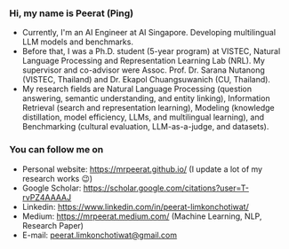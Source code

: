 ### Hi, my name is Peerat (Ping) 
- Currently, I'm an AI Engineer at AI Singapore. Developing multilingual LLM models and benchmarks.
- Before that, I was a Ph.D. student (5-year program) at VISTEC, Natural Language Processing and Representation Learning Lab (NRL). My supervisor and co-advisor were Assoc. Prof. Dr. Sarana Nutanong (VISTEC, Thailand) and Dr. Ekapol Chuangsuwanich (CU, Thailand).
- My research fields are Natural Language Processing (question answering, semantic understanding, and entity linking), Information Retrieval (search and representation learning), Modeling (knowledge distillation, model efficiency, LLMs, and multilingual learning), and Benchmarking (cultural evaluation, LLM-as-a-judge, and datasets).

### You can follow me on
- Personal website: https://mrpeerat.github.io/ (I update a lot of my research works 😉)
- Google Scholar: https://scholar.google.com/citations?user=T-rvPZ4AAAAJ
- Linkedin: https://www.linkedin.com/in/peerat-limkonchotiwat/
- Medium: https://mrpeerat.medium.com/ (Machine Learning, NLP, Research Paper)
- E-mail: peerat.limkonchotiwat@gmail.com

